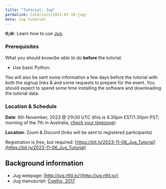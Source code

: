 ```yaml
---
title: "Tutorial: Jug"
permalink: tutorials/2021-07-19-jug/
meta: Jug tutorial
---
```


**tl;dr**: Learn how to use [Jug](http://jug.rtfd.io/).

### Prerequisites

What you should _know_/_be able to do_ **before** the tutorial:

- Use basic Python.

You will also be sent some information a few days before the tutorial with both
the signup links &amp; and some requests to prepare for the event. You should
expect to spend some time installing the software and downloading the tutorial
data.

### Location &amp; Schedule

**Date**: 6th November, 2023 @ 21h30 UTC (this is 4.30pm EST/1.30pm PST; morning of the 7th in Australia, [check your timezone](https://everytimezone.com/s/6ecb7eca))

**Location**: Zoom &amp; Discord (links will be sent to registered participants)

Registration is _free_, but required: [https://bit.ly/2023-11-06_Jug_Tutorial](https://bit.ly/2023-11-06_Jug_Tutorial)

## Background information

- Jug webpage: [http://jug.rtfd.io/](http://jug.rtfd.io/)
- Jug manuscript: [Coelho, 2017](http://doi.org/10.5334/jors.161)


